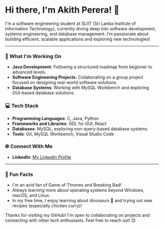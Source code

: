 # Hi there, I'm Akith Perera! 👋

I'm a software engineering student at SLIIT (Sri Lanka Institute of Information Technology), currently diving deep into software development, systems engineering, and database management. I’m passionate about building efficient, scalable applications and exploring new technologies!

---

### 🌱 What I'm Working On
- **Java Development**: Following a structured roadmap from beginner to advanced levels.
- **Software Engineering Projects**: Collaborating on a group project focused on designing real-world software solutions.
- **Database Systems**: Working with MySQL Workbench and exploring GUI-based database solutions.

### 💻 Tech Stack
- **Programming Languages**: C, Java, Python
- **Frameworks and Libraries**: SDL for GUI, React
- **Databases**: MySQL, exploring non-query-based database systems
- **Tools**: Git, MySQL Workbench, Visual Studio Code

### 🌐 Connect With Me
- **LinkedIn**: [My LinkedIn Profile](https://www.linkedin.com/in/akith-perera)

---

### 🚀 Fun Facts
- I'm an avid fan of Game of Thrones and Breaking Bad!
- Always learning more about operating systems beyond Windows, macOS, and Linux.
- In my free time, I enjoy learning about dinosaurs 🦖 and trying out new recipes (especially chicken curry)!

Thanks for visiting my GitHub! I'm open to collaborating on projects and connecting with other tech enthusiasts. Feel free to reach out! 😊


<!---
akithperera03/akithperera03 is a ✨ special ✨ repository because its `README.md` (this file) appears on your GitHub profile.
You can click the Preview link to take a look at your changes.
--->
